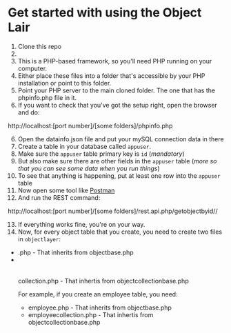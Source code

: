 # Get started with using the Object Lair
1. Clone this repo
2. <SLIM STUFF NEEDS TO GO HERE>
2. This is a PHP-based framework, so you'll need PHP running on your computer.
3. Either place these files into a folder that's accessible by your PHP installation or point to this folder.
4. Point your PHP server to the main cloned folder. The one that has the phpinfo.php file in it.
5. If you want to check that you've got the setup right, open the browser and do:

http://localhost:[port number]/[some folders]/phpinfo.php

6. Open the datainfo.json file and put your mySQL connection data in there
7. Create a table in your database called `appuser`.
8. Make sure the `appuser` table primary key is `id` (*mandatory*)
9. But also make sure there are other fields in the `appuser` table (*more so that you can see some data when you run things*)
10. To see that anything is happening, put at least one row into the `appuser` table
11. Now open some tool like [Postman](https://www.getpostman.com/)
12. And run the REST command:

http://localhost:[port number]/[some folders]/rest.api.php/getobjectbyid/<id for an appuser record that you created>/

13. If everything works fine, you're on your way.
14. Now, for every object table that you create, you need to create two files in `objectlayer`:

- <table name>.php - That inherits from objectbase.php
- <table name>collection.php - That inhertis from objectcollectionbase.php
For example, if you create an employee table, you need:
- employee.php - That inherits from objectbase.php
- employeecollection.php - That inhertis from objectcollectionbase.php


